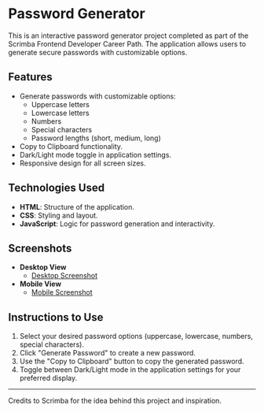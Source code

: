 # Password Generator

This is an interactive password generator project completed as part of the Scrimba Frontend Developer Career Path. The application allows users to generate secure passwords with customizable options.

## Features

- Generate passwords with customizable options:
  - Uppercase letters
  - Lowercase letters
  - Numbers
  - Special characters
  - Password lengths (short, medium, long)
- Copy to Clipboard functionality.
- Dark/Light mode toggle in application settings.
- Responsive design for all screen sizes.

## Technologies Used

- **HTML**: Structure of the application.
- **CSS**: Styling and layout.
- **JavaScript**: Logic for password generation and interactivity.

## Screenshots

- **Desktop View**
  - [Desktop Screenshot](#)
- **Mobile View**
  - [Mobile Screenshot](#)

## Instructions to Use

1. Select your desired password options (uppercase, lowercase, numbers, special characters).
2. Click "Generate Password" to create a new password.
3. Use the "Copy to Clipboard" button to copy the generated password.
4. Toggle between Dark/Light mode in the application settings for your preferred display.

---
Credits to Scrimba for the idea behind this project and inspiration.
